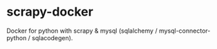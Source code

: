 # scrapy-docker

Docker for python with scrapy & mysql (sqlalchemy / mysql-connector-python / sqlacodegen).
